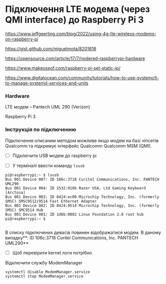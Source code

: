 # Підключення LTE модема (через  QMI interface) до Raspberry Pi 3 

https://www.jeffgeerling.com/blog/2022/using-4g-lte-wireless-modems-on-raspberry-pi

https://gist.github.com/miguelmota/8201618

https://opensource.com/article/17/7/nodered-raspberrypi-hardware

https://www.makeuseof.com/raspberry-pi-set-static-ip/

https://www.digitalocean.com/community/tutorials/how-to-use-systemctl-to-manage-systemd-services-and-units

### Hardware

LTE модем – Pantech UML 290 (Verizon)

Raspberry Pi 3

### Інструкція по підключенню

Підключення описаним методом можливе якщо модем на базі чіпсетів Qualcomm та підкримує інтерфейс Qualcomm Qualcomm MSM (QMI).

- [ ] Підключити USB модем до raspberry pi 

- [ ] У терміналі ввести команду `lsusb`

```
pi@raspberrypi:~ $ lsusb
Bus 001 Device 007: ID 106c:3718 Curitel Communications, Inc. PANTECH UML290
Bus 001 Device 004: ID 1532:010b Razer USA, Ltd Gaming Keyboard [Arctosa]
Bus 001 Device 003: ID 0424:ec00 Microchip Technology, Inc. (formerly SMSC) SMSC9512/9514 Fast Ethernet Adapter
Bus 001 Device 002: ID 0424:9514 Microchip Technology, Inc. (formerly SMSC) SMC9514 Hub
Bus 001 Device 001: ID 1d6b:0002 Linux Foundation 2.0 root hub
pi@raspberrypi:~ $ 


```

В списку підключених девасів повинен відображатися модем. В даному випадку**: ID 106c:3718 Curitel Communications, Inc. PANTECH UML290**

- [ ] Щоб перевірити kernel логи потрібно 

Відключити службу ModemManager

```
systemctl disable ModemManager.service
systemctl stop ModemManager.service
```